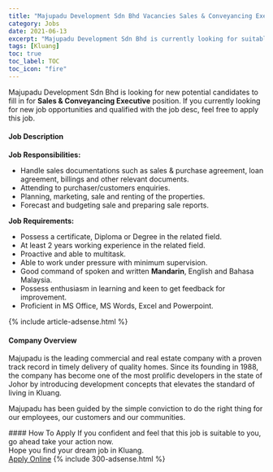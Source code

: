```yaml
---
title: "Majupadu Development Sdn Bhd Vacancies Sales & Conveyancing Executive" 
category: Jobs 
date: 2021-06-13 
excerpt: "Majupadu Development Sdn Bhd is currently looking for suitable person to fill in the Sales & Conveyancing Executive which based in Kluang" 
tags: [Kluang] 
toc: true 
toc_label: TOC 
toc_icon: "fire" 
--- 
```


<p>Majupadu Development Sdn Bhd is looking for new potential candidates to fill in for <b>Sales & Conveyancing Executive</b> position. If you currently looking for new job opportunities and qualified with the job desc, feel free to apply this job.
</p><div><div><h4>Job Description</h4></div><div><div><span><div><p><strong>Job Responsibilities:</strong></p><ul><li>Handle sales documentations such as sales &amp; purchase agreement, loan agreement, billings and other relevant documents.</li><li>Attending to purchaser/customers enquiries.</li><li>Planning, marketing, sale and renting of the properties.</li><li>Forecast and budgeting sale and preparing sale reports.</li></ul><p><strong>Job Requirements:</strong></p><ul><li>Possess a certificate, Diploma or Degree in the related field.</li><li>At least 2 years working experience in the related field.</li><li>Proactive and able to multitask.</li><li>Able to work under pressure with minimum supervision.</li><li>Good command of spoken and written <strong>Mandarin</strong>, English and Bahasa Malaysia.</li><li>Possess enthusiasm in learning and keen to get feedback for improvement.</li><li>Proficient in MS Office, MS Words, Excel and Powerpoint.</li></ul></div></span></div></div></div> 
{% include article-adsense.html %} 
<div><div><h4>Company Overview</h4></div><div><div><span><div><p>Majupadu is the leading commercial and real estate company with a proven track record in timely delivery of quality homes. Since its founding in 1988, the company has become one of the most prolific developers in the state of Johor by introducing development concepts that elevates the standard of living in Kluang.</p><p>Majupadu has been guided by the simple conviction to do the right thing for our employees, our customers and our communities.</p></div></span></div></div></div> 
#### How To Apply 
If you confident and feel that this job is suitable to you, go ahead take your action now. <br/> 
Hope you find your dream job in Kluang. <br/> 
<a href="https://www.jobstreet.com.my/en/job/sales-conveyancing-executive-4589246?jobId=jobstreet-my-job-4589246&" class="btn btn--info" target="_blank" rel="nofollow noopenner">Apply Online</a> 
{% include 300-adsense.html %} 